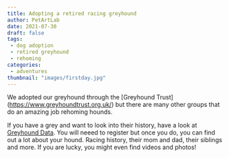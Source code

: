 ```yaml
---
title: Adopting a retired racing greyhound
author: PetArtLab
date: 2021-07-30
draft: false
tags:
 - dog adoption
 - retired greyhound
 - rehoming
categories:
 - adventures
thumbnail: "images/firstday.jpg"
---
```

 
We adopted our greyhound through the [Greyhound Trust] (https://www.greyhoundtrust.org.uk/) but there are many other groups that do an amazing job rehoming hounds. 

If you have a grey and want to look into their history, have a look at [Greyhound Data](https://www.greyhound-data.com/). You will neeed to register but once you do, you can find out a lot about your hound. Racing history, their mom and dad, their siblings and more. If you are lucky, you might even find videos and photos! 
